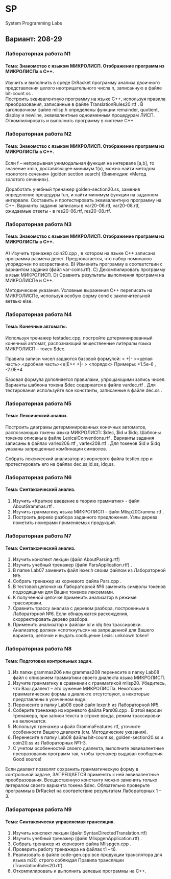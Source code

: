 # SP
System Programming Labs
## Вариант: 208-29

### Лабораторная работа N1

#### Тема: Знакомство с языком МИКРОЛИСП. Отображение программ из МИКРОЛИСПа в С++.

Изучить и выполнить в среде DrRacket программу анализа двоичного представления целого неотрицательного числа n, записанную в файле 
bit-count.ss .  
Построить эквивалентную программу на языке С++, используя правила преобразования, записанные в файле
TranslationRules20.rtf . 
В заголовочном файле  mlisp.h определены функции remainder, quotient, display и newline, эквивалентные одноименным процедурам ЛИСП.
Откомпилировать и выполнить программу в системе С++.

### Лабораторная работа N2
#### Тема: Знакомство с языком МИКРОЛИСП. Отображение программ из МИКРОЛИСПа в С++.

Если f – непрерывная унимодальная функция на интервале [a,b], то значение xmin, доставляющее минимум f(x), можно найти методом «золотого сечения» (golden section search) (Википедия: «Метод золотого сечения»).

Доработать учебный тренажер golden-section20.ss, заменив определение процедуры fun, и найти минимум функции на  заданном интервале. 
Составить и протестировать эквивалентную программу на С++. Варианты задания записаны в var20-06.rtf, var20-08.rtf,  ожидаемые ответы  - в res20-06.rtf, res20-08.rtf.

### Лабораторная работа N3

#### Тема: Знакомство с языком МИКРОЛИСП. Отображение программ из МИКРОЛИСПа в С++.


А) Изучить тренажер coin20.cpp , в котором на языке С++
   записана программа размена денег.
   Предполагается, что набор номиналов упорядочен по возрастанию.
В) Изменить программу в соответствии с вариантом задания (файл var-coins.rtf).
C) Декомпилировать программу в язык МИКРОЛИСП.
D) Сравнить результаты выполнения программ на МИКРОЛИСПе и С++.

Методические указания.
Условные выражения С++ переписать на МИКРОЛИСПе, используя особую форму cond с заключительной ветвью else.

### Лабораторная работа N4

#### Тема: Конечные автоматы.

Используя тренажер testadec.cpp, постройте детерминированный конечный автомат, распознающий вещественные литералы языка МИКРОЛИСП – токен $dec.

Правила записи чисел задаются базовой формулой:
< +|- ><целая часть>.<дробная часть><e|E>< +|- > <порядок>
Примеры: +1.5е-6 , -2.0Е+4

Базовая формула дополняется прaвилами, упрощающими запись чисел.
Варианты шаблона токена $dec содержатся в файле vardec.rtf .
Для тестирования используйте все константы, записанные в файле dec.ss .


### Лабораторная работа N5

#### Тема: Лексический анализ.

Построить диаграмы детерминированных конечных автоматов, распознающих токены языка МИКРОЛИСП: $dec, $id и $idq.
Шаблоны токенов описаны в файле LexicalConventions.rtf .
Вaрианты задания записаны в файлах varlex206.rtf , varlex208.rtf . Для токенов $id и $idq указаны запрещенные комбинации символов.

Собрать лексический анализатор из корневого файла testlex.cpp и протестировать его на файлах dec.ss,id.ss, idq.ss.

### Лабораторная работа N6

#### Тема: Синтаксический анализ.

1. Изучить «Краткое введение в теорию грамматик» - файл AboutGrammas.rtf .
2. Изучить грамматику языка МИКРОЛИСП – файл Mlisp20Gramma.rtf .
3. Построить дерево разбора заданного предложения. Узлы дерева пометить номерами применяемых продукций.

### Лабораторная работа N7

#### Тема: Синтаксический анализ.

1.	Изучить конспект лекции (файл AboutParsing.rtf)
2.	Изучить учебный тренажер (файл ParsApplication.rtf) .
3.	В папке Lab07 заменить файл lexer.h  своим файлом из Лабораторной №5.
4.	Собрать тренажер из корневого файла Pars.cpp . 
5.	 В тестовой цепочке из Лабораторной №6 заменить символы токенов  подходящими для Ваших токенов лексемами. 
6.	К полученной цепочке применить анализатор в режиме трассировки.
7.	Сравнить трассу анализа с деревом разбоpа, построенным в Лабораторной №6. Если обнаружатся расхождения, скорректировать дерево разбора.
8.	Применить анализатор к файлам id и idq без трассировки. Анализатор должен «споткнуться» на запрещенной для Вашего варианта, цепочке и выдать сообщение
Lexis: unknown token!

### Лабораторная работа N8

#### Тема: Подготовка контрольных задач.

1.	Из папки  grammas206 или grammas208 перенесите в папку Lab08 файл с описанием грамматики своего диалекта языка МИКРОЛИСП.
2.	Изучите грамматику в сравнении с грамматикой mlisp20. Убедитесь, что Ваш диалект – это сужение МИКРОЛИСПа. Некоторые грамматические формы в диалекте отсутствуют, а некоторые представлены в усеченном виде. 
3.	Перенесите в папку Lab08 свой файл lexer.h  из Лабораторной №5.
4.	Соберите тренажер из корневого файла Pars08.cpp . В этой версии тренажера, при записи текста в строке ввода, режим трассировки не включается. 
5.	 Используя тренажер и файл GrammaFeatures.rtf, уточните особенности Вашего диалекта (см. Методические указания). 
6.	Перенесите в папку Lab08 файлы bit-count.ss, golden-section20.ss и coin20.ss из Лабораторных №1-3. 
7.	С учетом особенностей своего диалекта, выполните эквивалентные преоразования программ  так, чтобы тренажер выдавал сообщения Good source!

Если диалект позволят сохранить грамматическую форму в контрольной задаче, ЗАПРЕЩАЕТСЯ применять к ней эквивалентные преобразования.
Веещественную константу можно заменить только литералом своего варианта токена $dec.
Обязательно проверьте программы в DrRacket на соответствие результатам Лабораторных 1 – 3.

### Лабораторная работа N9

#### Тема: Синтаксически управляемая трансляция.

1.	Изучить конспект лекции (файл
 SyntaxDirectedTranslation.rtf)
2.	Изучить учебный тренажер (файл MlispgenApplication.rtf) .
3.	Собрать тренажер из корневого файла Mlispgen.cpp . 
4.	Проверить работу тренажера на файлах t1 – t6.
5.	Реализовать в файле code-gen.cpp все продукции транслятора для языка m20, строго соблюдая Правила трансляции (TranslationRules20.rtf).
6.	Откомпилировать и выполнить целевые программы на С++.




 
